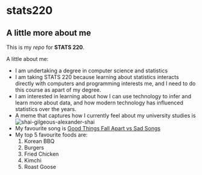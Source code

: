 # stats220

## A little more about me 

This is my *repo* for __STATS 220__. 

A little about me:

- I am undertaking a degree in computer science and statistics
- I am taking STATS 220 because learning about statistics interacts directly with computers and programming interests me, and I need to do this course as apart of my degree.
- I am interested in learning about how I can use technology to infer and learn more about data, and how modern technology has influenced statistics over the years. 
- A meme that captures how I currently feel about my university studies is 
![shai-gilgeous-alexander-shai](https://github.com/user-attachments/assets/6bc34dd7-6625-48ae-aa3f-01409f55c392)
- My favourite song is [Good Things Fall Apart vs Sad Songs](https://www.youtube.com/watch?v=uODuvT8m2-o)
- My top 5 favourite foods are:
  1. Korean BBQ
  2. Burgers
  3. Fried Chicken
  4. Kimchi
  5. Roast Goose

